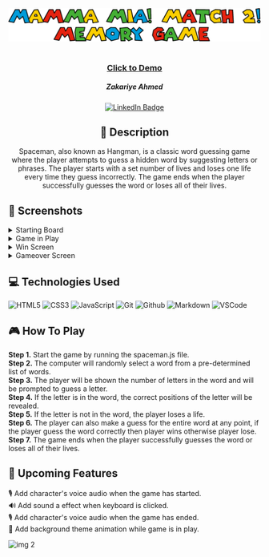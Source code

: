 <div>
<img src="https://github.com/wKategianes/Mamma-Mia--Match-2/blob/main/imgs/Mamma%20Mia!%20Match%202.png?raw=true">
</div>

#

 <div id="description" align="center">
      
 ### <a href="https://ahmedzak49.github.io/Spaceman-Star-Wars-Theme-/">Click to Demo</a>

      
  ##### Zakariye Ahmed

  [![LinkedIn Badge](https://img.shields.io/badge/-@Ahmedzak49-blue?style=flat&logo=Linkedin&logoColor=black)](https://www.linkedin.com/in/Ahmedzak49)

  ## :pencil: Description

Spaceman, also known as Hangman, is a classic word guessing game where the player attempts to guess a hidden word by suggesting letters or phrases. The player starts with a set number of lives and loses one life every time they guess incorrectly. The game ends when the player successfully guesses the word or loses all of their lives.

 </div>
  
 <div id="document" align="left">
  

  ## :camera_flash: Screenshots 

<details><summary>Starting Board</summary><img src="https://user-images.githubusercontent.com/108743041/215022793-94b1f32d-a9a5-4d94-991e-6c40d5e58978.png"></img></details>

<details><summary>Game in Play</summary><img src="https://user-images.githubusercontent.com/108743041/215023044-bb89db4d-6bcd-41f4-b1f6-33e74f2f599e.png"></img></details>

<details><summary>Win Screen</summary><img src="https://user-images.githubusercontent.com/31415907/214913024-68f0d6bb-72ac-47c8-ac70-54a39a1dd251.png"></img></details>

<details><summary>Gameover Screen</summary><img src="https://user-images.githubusercontent.com/31415907/214913099-a4d31998-df1f-4e55-9f89-5fcc7a3c50ed.png"></img></details>

## :computer: Technologies Used
  ![HTML5](https://img.shields.io/badge/-HTML5-05122A?style=flat&logo=html5)
    ![CSS3](https://img.shields.io/badge/-CSS-05122A?style=flat&logo=css3)
      ![JavaScript](https://img.shields.io/badge/-JavaScript-05122A?style=flat&logo=javascript)
        ![Git](https://img.shields.io/badge/-Git-05122A?style=flat&logo=git)
          ![Github](https://img.shields.io/badge/-GitHub-05122A?style=flat&logo=github)
            ![Markdown](https://img.shields.io/badge/-Markdown-05122A?style=flat&logo=markdown)
              ![VSCode](https://img.shields.io/badge/-VS_Code-05122A?style=flat&logo=visualstudio)
             
## 🎮  How To Play
<strong>Step 1.</strong> Start the game by running the spaceman.js file.<br>
<strong>Step 2.</strong> The computer will randomly select a word from a pre-determined list of words.<br>
<strong>Step 3.</strong> The player will be shown the number of letters in the word and will be prompted to guess a letter.<br>
<strong>Step 4.</strong> If the letter is in the word, the correct positions of the letter will be revealed.<br>
<strong>Step 5.</strong> If the letter is not in the word, the player loses a life.<br>
<strong>Step 6.</strong> The player can also make a guess for the entire word at any point, if the player guess the word correctly then player wins otherwise player lose.<br>
<strong>Step 7.</strong> The game ends when the player successfully guesses the word or loses all of their lives.

## :ice_cube: Upcoming Features

🎙️  Add character's voice audio when the game has started.<br>
🔊  Add sound a effect when keyboard is clicked.<br>
🎙️  Add character's voice audio when the game has ended.<br>
🌌  Add background theme animation while game is in play.<br>
</div>



![img 2](https://user-images.githubusercontent.com/108743041/215023044-bb89db4d-6bcd-41f4-b1f6-33e74f2f599e.png)












